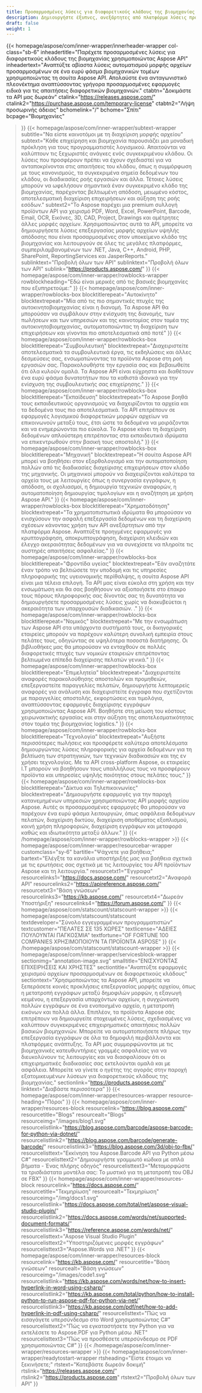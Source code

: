 ```yaml
---
title: Προσαρμοσμένες λύσεις για διαφορετικούς κλάδους της βιομηχανίας
description: Δημιουργήστε έξυπνες, ανεξάρτητες από πλατφόρμα λύσεις προσαρμοσμένες σε επιχειρήσεις που ανήκουν σε διαφορετικούς κλάδους, χρησιμοποιώντας προϊόντα API μορφής αρχείου Aspose.
draft: false
weight: 1
---
```

{{< homepage/aspose/com/inner-wrapper/innerheader-wrapper col-class="sb-6"
  inheadertitle="Παρέχετε προσαρμοσμένες λύσεις για διαφορετικούς κλάδους της βιομηχανίας χρησιμοποιώντας Aspose API"
  inheadertext="Αναπτύξτε αβίαστα λύσεις αυτοματισμού μορφής αρχείων προσαρμοσμένων σε ένα ευρύ φάσμα βιομηχανικών τομέων χρησιμοποιώντας τη σουίτα Aspose API. Απολαύστε ένα ανταγωνιστικό πλεονέκτημα αναπτύσσοντας γρήγορα προσαρμοσμένες εφαρμογές ειδικά για τις απαιτήσεις διαφορετικών βιομηχανιών."
  ctabtn="Δοκιμάστε τα API μας δωρεάν"
  ctalink="https://releases.aspose.com/"
  ctalink2="https://purchase.aspose.com/temporary-license"
  ctabtn2="Λήψη προσωρινής άδειας"
  bchomelink="/"
  bchome="Σπίτι"
  bcpage="Βιομηχανίες"
  >}}
  {{< homepage/aspose/com/inner-wrapper/subtext-wrapper
  subtitle="Να είστε καινοτόμοι με τη διαχείριση μορφής αρχείου"
  subtext="Κάθε επιχείρηση και βιομηχανία παρουσιάζει μια μοναδική πρόκληση για τους προγραμματιστές λογισμικού. Απαιτούνται να καλύπτουν τις ξεχωριστές ανάγκες ενός συγκεκριμένου κλάδου. Οι λύσεις που προσφέρουν πρέπει να έχουν σχεδιαστεί για να ανταποκρίνονται στις απαιτήσεις του κλάδου, όπως η συμμόρφωση με τους κανονισμούς, τα συγκεκριμένα σημεία δεδομένων του κλάδου, οι διαδικασίες ροής εργασιών και άλλα. Τέτοιες λύσεις μπορούν να ωφελήσουν σημαντικά έναν συγκεκριμένο κλάδο της βιομηχανίας, παρέχοντας βελτιωμένη απόδοση, μειωμένο κόστος, αποτελεσματική διαχείριση επιχειρήσεων και αύξηση της ροής εσόδων."
  subtext2="Το Aspose παρέχει μια premium συλλογή προϊόντων API για χειρισμό PDF, Word, Excel, PowerPoint, Barcode, Email, OCR, Εικόνες, 3D, CAD, Project, Drawings και αμέτρητες άλλες μορφές αρχείων. Χρησιμοποιώντας αυτά τα API, μπορείτε να δημιουργήσετε λύσεις επεξεργασίας μορφής αρχείων υψηλής απόδοσης που είναι προσαρμοσμένες στον υποκείμενο κλάδο της βιομηχανίας και λειτουργούν σε όλες τις μεγάλες πλατφόρμες, συμπεριλαμβανομένων των .NET, Java, C++, Android, PHP, SharePoint, ReportingServices και JasperReports."
  sublinktext="Προβολή όλων των API"
  sublinktext="Προβολή όλων των API"
  sublink="https://products.aspose.com/"
  >}}
  {{< homepage/aspose/com/inner-wrapper/rowblocks-wrapper
  rowblockheading="Εδώ είναι μερικές από τις βασικές βιομηχανίες που εξυπηρετούμε:"
  >}}
  {{< homepage/aspose/com/inner-wrapper/rowblocks-box
  blocktitlerepeat="Αυτοκίνητο"
  blocktextrepeat="Μία από τις πιο σημαντικές πτυχές της αυτοκινητοβιομηχανίας είναι η διανομή. Τα Aspose API θα μπορούσαν να συμβάλουν στην ενίσχυση της διανομής, των πωλήσεων και των υπηρεσιών και της καινοτομίας στον τομέα της αυτοκινητοβιομηχανίας, αυτοματοποιώντας τη διαχείριση των επιχειρήσεων και γίνονται πιο αποτελεσματικά από ποτέ"
  >}}
  {{< homepage/aspose/com/inner-wrapper/rowblocks-box
  blocktitlerepeat="Συμβουλευτική"
  blocktextrepeat="Διαχειριστείτε αποτελεσματικά τα συμβουλευτικά έργα, τις εκδηλώσεις και άλλες δεσμεύσεις σας, ενσωματώνοντας τα προϊόντα Aspose στη ροή εργασιών σας. Παρακολουθήστε την εργασία σας και βεβαιωθείτε ότι όλα κυλούν ομαλά. Τα Aspose API είναι εύχρηστα και διαθέτουν ένα ευρύ φάσμα δυνατοτήτων που τα καθιστά ιδανικά για την ενίσχυση της συμβουλευτικής σας επιχείρησης."
  >}}
  {{< homepage/aspose/com/inner-wrapper/rowblocks-box
  blocktitlerepeat="Εκπαίδευση"
  blocktextrepeat="Το Aspose βοηθά τους εκπαιδευτικούς οργανισμούς να διαχειρίζονται τα αρχεία και τα δεδομένα τους πιο αποτελεσματικά. Τα API επιτρέπουν σε εφαρμογές λογισμικού διαφορετικών μορφών αρχείων να επικοινωνούν μεταξύ τους, έτσι ώστε τα δεδομένα να μοιράζονται και να ενημερώνονται πιο εύκολα. Το Aspose κάνει τη διαχείριση δεδομένων απλούστερη επιτρέποντας στα εκπαιδευτικά ιδρύματα να επικεντρωθούν στην βασική τους αποστολή."
  >}}
  {{< homepage/aspose/com/inner-wrapper/rowblocks-box
  blocktitlerepeat="Μηχανική"
  blocktextrepeat="Η σουίτα Aspose API μπορεί να βοηθήσει στον εξορθολογισμό και την αυτοματοποίηση πολλών από τις διαδικασίες διαχείρισης επιχειρήσεων στον κλάδο της μηχανικής. Οι μηχανικοί μπορούν να διαχειρίζονται καλύτερα τα αρχεία τους με λειτουργίες όπως η συνεργασία εγγράφων, η απόδοση, οι σχολιασμοί, η δημιουργία τεχνικών αναφορών, η αυτοματοποίηση δημιουργίας τιμολογίων και η αναζήτηση με χρήση Aspose API."
  >}}
  {{< homepage/aspose/com/inner-wrapper/rowblocks-box
  blocktitlerepeat="Χρηματοδότηση"
  blocktextrepeat="Τα χρηματοπιστωτικά ιδρύματα θα μπορούσαν να ενισχύσουν την ασφαλή επεξεργασία δεδομένων και τη διαχείριση σχέσεων κάνοντας χρήση των API ανεξάρτητων από την πλατφόρμα Aspose. Αναπτύξτε προηγμένες εφαρμογές για κρυπτογράφηση, αποκρυπτογράφηση, διαχείριση κλειδιών και έλεγχο ακεραιότητας δεδομένων για να συνεχίσετε να πληροίτε τις αυστηρές απαιτήσεις ασφαλείας."
  >}}
  {{< homepage/aspose/com/inner-wrapper/rowblocks-box
  blocktitlerepeat="Φροντίδα υγείας"
  blocktextrepeat="Εάν αναζητάτε έναν τρόπο να βελτιώσετε την υποδομή και τις υπηρεσίες πληροφορικής της υγειονομικής περίθαλψης, η σουίτα Aspose API είναι μια τέλεια επιλογή. Τα API μας είναι εύκολα στη χρήση και την ενσωμάτωση και θα σας βοηθήσουν να αξιοποιήσετε στο έπακρο τους πόρους πληροφορικής σας δίνοντάς σας τη δυνατότητα να δημιουργήσετε προσαρμοσμένες λύσεις χωρίς να διακυβεύεται η ακεραιότητα των υπαρχουσών διαδικασιών. ."
  >}}
  {{< homepage/aspose/com/inner-wrapper/rowblocks-box
  blocktitlerepeat="Νομικός"
  blocktextrepeat="Με την ενσωμάτωση των Aspose API στα υπάρχοντα συστήματά τους, οι δικηγορικές εταιρείες μπορούν να παρέχουν καλύτερη συνολική εμπειρία στους πελάτες τους, οδηγώντας σε υψηλότερα ποσοστά διατήρησης. Οι βιβλιοθήκες μας θα μπορούσαν να ενταχθούν σε πολλές διαφορετικές πτυχές των νομικών εταιρειών επιτρέποντας βελτιωμένα επίπεδα διαχείρισης πελατών γενικά."
  >}}
  {{< homepage/aspose/com/inner-wrapper/rowblocks-box
  blocktitlerepeat="Επιμελητεία"
  blocktextrepeat="Διαχειριστείτε αναφορές παρακολούθησης αποστολών και προμηθειών, επεξεργαστείτε παραγγελίες πελατών, δημιουργήστε λεπτομερείς αναφορές για ανάλυση και διαχειριστείτε έγγραφα που σχετίζονται με παραγγελίες αποστολής, εκφορτώσεις και τιμολόγια, αναπτύσσοντας εφαρμογές διαχείρισης εγγράφων χρησιμοποιώντας Aspose API. Βοηθήστε στη μείωση του κόστους χειρωνακτικής εργασίας και στην αύξηση της αποτελεσματικότητας στον τομέα της βιομηχανίας logistics."
  >}}
  {{< homepage/aspose/com/inner-wrapper/rowblocks-box
  blocktitlerepeat="Τεχνολογία"
  blocktextrepeat="Αυξήστε περισσότερες πωλήσεις και προσφέρετε καλύτερα αποτελέσματα δημιουργώντας λύσεις πληροφορικής για αρχεία δεδομένων για τη βελτίωση των στρατηγικών, των τεχνικών διαδικασιών και της εν χρήσει τεχνολογίας. Με τα API cross-platform Aspose, οι εταιρείες I.T μπορούν να βοηθήσουν τους υπαλλήλους τους να προσφέρουν προϊόντα και υπηρεσίες υψηλής ποιότητας στους πελάτες τους."
  >}}
  {{< homepage/aspose/com/inner-wrapper/rowblocks-box
  blocktitlerepeat="Δίκτυα και Τηλεπικοινωνίες"
  blocktextrepeat="Δημιουργήστε εφαρμογές για την παροχή κατανεμημένων υπηρεσιών χρησιμοποιώντας API μορφής αρχείου Aspose. Αυτές οι προσαρμοσμένες εφαρμογές θα μπορούσαν να παρέχουν ένα ευρύ φάσμα λειτουργιών, όπως ασφάλεια δεδομένων πελατών, διαχείριση δικτύου, διαχείριση αποθέματος εξοπλισμού, κοινή χρήση πληροφοριών, διαχείριση εγγράφων και μεταφορά καθώς και ιδιωτικότητα μεταξύ άλλων."
  >}}
  {{< /homepage/aspose/com/inner-wrapper/rowblocks-wrapper >}}
{{< homepage/aspose/com/inner-wrapper/resourcebar-wrapper customclass="sy-6"
bartitle="Ψάχνετε για βοήθεια;"
bartext="Ελέγξτε τα κανάλια υποστήριξής μας για βοήθεια σχετικά με τις ερωτήσεις σας σχετικά με τις λειτουργίες του API προϊόντων Aspose και τη λειτουργία."
resourcetxt1="Έγγραφα"
resourcelinks1="https://docs.aspose.com/"
resourcetxt2="Αναφορά API"
resourcelinks2="https://apireference.aspose.com/"
resourcetxt3="Βάση γνώσεων"
resourcelinks3="https://kb.aspose.com/"
resourcetxt4="Δωρεάν Υποστήριξη"
resourcelinks4="https://forum.aspose.com/"
>}}
{{< homepage/aspose/com/statscount/statscount-wrapper >}}
{{< homepage/aspose/com/statscount/statscount
textdeveloper="Σύνολο εγγεγραμμένων προγραμματιστών"
textcustomer="ΠΕΛΑΤΕΣ ΣΕ 135 ΧΩΡΕΣ"
textlicense="ΑΔΕΙΕΣ ΠΟΥΛΟΥΝΤΑΙ ΠΑΓΚΟΣΜΙΑ"
textfortune="OF FORTUNE 100 COMPANIES ΧΡΗΣΙΜΟΠΟΙΟΥΝ ΤΑ ΠΡΟΪΟΝΤΑ ASPOSE"
>}}
{{< /homepage/aspose/com/statscount/statscount-wrapper >}}
{{< homepage/aspose/com/inner-wrapper/servicesblock-wrapper sectionimg="annotation-image.svg"
smalltitle="ΕΝΙΣΧΥΟΝΤΑΣ ΕΠΙΧΕΙΡΗΣΕΙΣ ΚΑΙ ΧΡΗΣΤΕΣ"
sectiontitle="Αναπτύξτε εφαρμογές χειρισμού αρχείων προσαρμοσμένων σε διαφορετικούς κλάδους"
sectiontext="Χρησιμοποιώντας τα Aspose API, μπορείτε να ξεπεράσετε κοινές προκλήσεις επεξεργασίας μορφής αρχείου, όπως η μετατροπή εγγράφων μεταξύ δημοφιλών μορφών, η εξαγωγή κειμένου, η επεξεργασία υπαρχόντων αρχείων, η συγχώνευση πολλών εγγράφων σε ένα ενοποιημένο αρχείο, η μετατροπή εικόνων και πολλά άλλα. Επιπλέον, τα προϊόντα Aspose σάς επιτρέπουν να δημιουργείτε στοχευμένες λύσεις, σχεδιασμένες να καλύπτουν συγκεκριμένες επιχειρηματικές απαιτήσεις πολλών βασικών βιομηχανιών. Μπορείτε να αυτοματοποιήσετε πλήρως την επεξεργασία εγγράφων σε όλα τα δημοφιλή περιβάλλοντα και πλατφόρμες ανάπτυξης. Τα API μας συμμορφώνονται με τις βιομηχανικές κατευθυντήριες γραμμές ασφαλείας για να διευκολύνουν τις λειτουργίες και να διασφαλίσουν ότι οι επιχειρηματικές διαδικασίες σας εκτελούνται ομαλά και με ασφάλεια. Μπορείτε να γίνετε ο ηγέτης της αγοράς στην παροχή εξατομικευμένων λύσεων για διαφορετικούς κλάδους της βιομηχανίας."
sectionlink="https://products.aspose.com/"
linktext="Διαβάστε περισσότερα"
>}}
{{< homepage/aspose/com/inner-wrapper/resources-wrapper
resource-heading="Πόροι"
>}}
{{< homepage/aspose/com/inner-wrapper/resources-block
resourcelink="https://blog.aspose.com/"
resourcetitle="Blogs"
resourcealt="Blogs"
resourceimg="/images/blog1.svg" resourcelistlink="https://blog.aspose.com/barcode/aspose-barcode-for-python-via-dotnet/" resourcelistlink2="https://blog.aspose.com/barcode/generate-barcode/" resourcelistlink3="https://blog.aspose.com/3d/obj-to-fbx/"
resourcelisttext="Εκκίνηση του Aspose.Barcode API για Python μέσω C#"
resourcelisttext2="Δημιουργήστε γραμμωτό κώδικα με απλά βήματα - Ένας πλήρης οδηγός"
resourcelisttext3="Μεταμορφώστε τα τρισδιάστατα μοντέλα σας: Το μυστικό για τη μετατροπή του OBJ σε FBX"
>}}
{{< homepage/aspose/com/inner-wrapper/resources-block resourcelink="https://docs.aspose.com/"
resourcetitle="Τεκμηρίωση"
resourcealt="Τεκμηρίωση"
resourceimg="/img/docs1.svg" resourcelistlink="https://docs.aspose.com/total/net/aspose-visual-studio-plugin/" resourcelistlink2="https://docs.aspose.com/words/net/supported-document-formats/" resourcelistlink3="https://reference.aspose.com/words/net/"
resourcelisttext="Aspose Visual Studio Plugin"
resourcelisttext2="Υποστηριζόμενες μορφές εγγράφων"
resourcelisttext3="Aspose.Words για .NET"
>}}
{{< homepage/aspose/com/inner-wrapper/resources-block
resourcelink="https://kb.aspose.com/"
resourcetitle="Βάση γνώσεων"
resourcealt="Βάση γνώσεων"
resourceimg="/images/code1.svg" resourcelistlink="https://kb.aspose.com/words/net/how-to-insert-hyperlink-in-word-using-csharp/" resourcelistlink2="https://kb.aspose.com/total/python/how-to-install-python-to-run-aspose-pdf-for-python-via-net/" resourcelistlink3="https://kb.aspose.com/pdf/net/how-to-add-hyperlink-in-pdf-using-csharp/"
resourcelisttext="Πώς να εισαγάγετε υπερσύνδεσμο στο Word χρησιμοποιώντας C#"
resourcelisttext2="Πώς να εγκαταστήσετε την Python για να εκτελέσετε το Aspose.PDF για Python μέσω .NET"
resourcelisttext3="Πώς να προσθέσετε υπερσύνδεσμο σε PDF χρησιμοποιώντας C#"
>}}
{{< /homepage/aspose/com/inner-wrapper/resources-wrapper >}}
{{< homepage/aspose/com/inner-wrapper/readytostart-wrapper
rtsheading="Είστε έτοιμοι να ξεκινήσετε;"
rtstext="Κατεβάστε δωρεάν δοκιμή"
rtslink="https://releases.aspose.com/" rtslink2="https://products.aspose.com"
rtstext2="Προβολή όλων των API"
>}}
